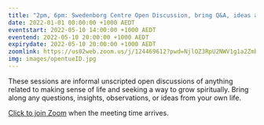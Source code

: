 ```yaml
---
title: "2pm, 6pm: Swedenborg Centre Open Discussion, bring Q&A, ideas and insights from our life"
date: 2022-01-01 00:00:00 +1000 AEDT
eventstart: 2022-05-10 14:00:00 +1000 AEDT
eventend: 2022-05-10 20:00:00 +1000 AEDT
expirydate: 2022-05-10 20:00:00 +1000 AEDT
zoomlink: https://us02web.zoom.us/j/124469612?pwd=NjlOZ3RpU2NWV1g1a2Zmb29ZL3ZsQT09
img: images/opentueID.jpg
---
```


These sessions are informal unscripted open discussions of anything related to making sense of life and seeking a way to grow spiritually. Bring along any questions, insights, observations, or ideas from your own life.

[Click to join Zoom](https://us02web.zoom.us/j/124469612?pwd=NjlOZ3RpU2NWV1g1a2Zmb29ZL3ZsQT09) when the meeting time arrives.
